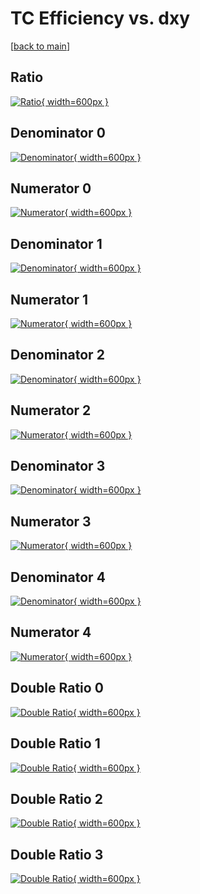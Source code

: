 # TC Efficiency vs. dxy

[[back to main](./)]



## Ratio

[![Ratio](../mtv/var/TC_vtr_13_1_eff_dxy.png){ width=600px }](../mtv/var/TC_vtr_13_1_eff_dxy.pdf)

## Denominator 0

[![Denominator](../mtv/den/TC_vtr_13_1_eff_dxy_den0.png){ width=600px }](../mtv/den/TC_vtr_13_1_eff_dxy_den0.pdf)

## Numerator 0

[![Numerator](../mtv/num/TC_vtr_13_1_eff_dxy_num0.png){ width=600px }](../mtv/num/TC_vtr_13_1_eff_dxy_num0.pdf)

## Denominator 1

[![Denominator](../mtv/den/TC_vtr_13_1_eff_dxy_den1.png){ width=600px }](../mtv/den/TC_vtr_13_1_eff_dxy_den1.pdf)

## Numerator 1

[![Numerator](../mtv/num/TC_vtr_13_1_eff_dxy_num1.png){ width=600px }](../mtv/num/TC_vtr_13_1_eff_dxy_num1.pdf)

## Denominator 2

[![Denominator](../mtv/den/TC_vtr_13_1_eff_dxy_den2.png){ width=600px }](../mtv/den/TC_vtr_13_1_eff_dxy_den2.pdf)

## Numerator 2

[![Numerator](../mtv/num/TC_vtr_13_1_eff_dxy_num2.png){ width=600px }](../mtv/num/TC_vtr_13_1_eff_dxy_num2.pdf)

## Denominator 3

[![Denominator](../mtv/den/TC_vtr_13_1_eff_dxy_den3.png){ width=600px }](../mtv/den/TC_vtr_13_1_eff_dxy_den3.pdf)

## Numerator 3

[![Numerator](../mtv/num/TC_vtr_13_1_eff_dxy_num3.png){ width=600px }](../mtv/num/TC_vtr_13_1_eff_dxy_num3.pdf)

## Denominator 4

[![Denominator](../mtv/den/TC_vtr_13_1_eff_dxy_den4.png){ width=600px }](../mtv/den/TC_vtr_13_1_eff_dxy_den4.pdf)

## Numerator 4

[![Numerator](../mtv/num/TC_vtr_13_1_eff_dxy_num4.png){ width=600px }](../mtv/num/TC_vtr_13_1_eff_dxy_num4.pdf)

## Double Ratio 0

[![Double Ratio](../mtv/ratio/TC_vtr_13_1_eff_dxy_ratio0.png){ width=600px }](../mtv/ratio/TC_vtr_13_1_eff_dxy_ratio0.pdf)

## Double Ratio 1

[![Double Ratio](../mtv/ratio/TC_vtr_13_1_eff_dxy_ratio1.png){ width=600px }](../mtv/ratio/TC_vtr_13_1_eff_dxy_ratio1.pdf)

## Double Ratio 2

[![Double Ratio](../mtv/ratio/TC_vtr_13_1_eff_dxy_ratio2.png){ width=600px }](../mtv/ratio/TC_vtr_13_1_eff_dxy_ratio2.pdf)

## Double Ratio 3

[![Double Ratio](../mtv/ratio/TC_vtr_13_1_eff_dxy_ratio3.png){ width=600px }](../mtv/ratio/TC_vtr_13_1_eff_dxy_ratio3.pdf)

